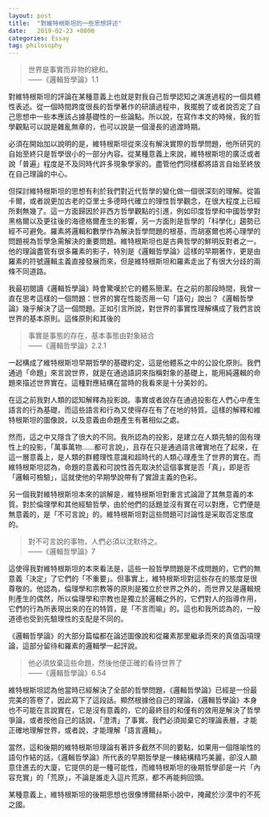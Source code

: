 ```yaml
---
layout: post
title:  "對維特根斯坦的一些思想評述"
date:   2019-02-23 +0800
categories: Essay
tag: philosophy
---
```


> 世界是事實而非物的總和。<br>
> ——《邏輯哲學論》1.1

對維特根斯坦的評論在某種意義上也就是對我自己哲學認知之演進過程的一個具體性表述。從一個時間跨度很長的哲學著作的研讀過程中，我擺脫了或者說否定了自己思想中一些本應該占據基礎性的一些論點。所以說，在寫作本文的時候，我的哲學觀點可以說是雜亂無章的，也可以說是一個漫長的過渡時期。

必須在開始加以說明的是，維特根斯坦從來沒有解決實際的哲學問題，他所研究的自始至終只是哲學很小的一部分內容。從某種意義上來說，維特根斯坦的廣泛或者說「普遍」程度是不及同時代許多現象學家的。盡管他們同樣都將語言自始至終放在自己理論的中心。

但探討維特根斯坦的思想有利於我們對近代哲學的變化做一個很深刻的理解。從笛卡爾，或者說更加古老的亞里士多德時代確立的理性哲學觀念，在很大程度上已經所剩無幾了。這一方面歸因於非西方哲學觀點的引進，例如印度哲學和中國哲學對黑格爾以及更往後的海德格爾產生的影響，另一方面則是哲學的「科學化」趨勢已經不可避免。羅素將邏輯和數學作為解決哲學問題的根基，而胡塞爾也將心理學的問題視為哲學急需解決的重要問題。維特根斯坦也是古典哲學的鮮明反對者之一。他的理論盡管有很多羅素的影子，特別是《邏輯哲學論》這樣的早期著作，更是由羅素的符號邏輯主義直接發展而來，但是維特根斯坦和羅素走出了有很大分歧的兩條不同道路。

我最初閱讀《邏輯哲學論》時會驚嘆於它的體系簡潔。在之前的那段時間，我曾一直在思考這樣的一個問題：世界的實在性能否用一句「語句」說出？《邏輯哲學論》幾乎解決了這一個問題。正如引言所說，對世界的事實性理解構成了我們言說世界的基本原則。這條原則和其後的

> 事實是事態的存在，基本事態由對象結合<br>
> ——《邏輯哲學論》2.2.1

一起構成了維特根斯坦早期哲學的基礎約定，這是他體系之中的公設化原則。我們通過「命題」來言說世界，就是在通過語詞來指稱對象的基礎上，能用純邏輯的命題來描述世界實在。這種對應結構在當時的我看來是十分美妙的。

在這之前我對人類的認知解釋為投影說。事實或者說存在通過投影在人們心中產生語言的行為基礎，而這些語言和行為又使得存在有了在地的特質。這樣的解釋和維特根斯坦的圖像說，以及意義由命題產生有著相似之處。

然而，這之中又隱含了很大的不同。我所認為的投影，是建立在人類先驗的固有理性上的投影，「萬事萬物……都可言說」，且存在只是通過語言確實地在了起來，在這一層意義上，是人類的群體理性意識和超時代的人類心理產生了世界的實在。而維特根斯坦認為，命題的意義和可說性首先取決於這個事實是否「真」，即是否「邏輯可檢驗」，這就使他的早期學說帶有了實證主義的色彩。

另一個我對維特根斯坦本來的誤解是，維特根斯坦對重言式論證了其無意義的本質。對於倫理學和其他經驗哲學，由於他們的話題並沒有實在可以對應，它們便是無意義的，是「不可言說」的。維特根斯坦對這些問題可討論性是采取否定態度的。

> 對不可言說的事物，人們必須以沈默待之。<br>
> ——《邏輯哲學論》7

這使得我對維特根斯坦的本來看法是，這些一般哲學問題是不成問題的，它們的無意義「決定」了它們的「不重要」。但事實上，維特根斯坦對這些存在的態度是很尊敬的。他認為，倫理學和宗教等的原則是獨立於世界之外的，而世界又是邏輯規則產生的偶然，所以倫理學和宗教也是獨立於邏輯之外的，它們對人的指導作用，它們的行為所表現出來的在的特質，是「不言而喻」的。這也和我所認為的，一般道德也受到先驗理性的支配是不同的。

《邏輯哲學論》的大部分篇幅都在論述圖像說和從羅素那里繼承而來的真值函項理論，這部分留待和羅素的邏輯學一起評說。

> 他必須放棄這些命題，然後他便正確的看待世界了<br>
> ——《邏輯哲學論》6.54

維特根斯坦認為他當時已經解決了全部的哲學問題，《邏輯哲學論》已經是一份最完美的答卷了，因此寫下了這段話。顯然根據他自己的理論，《邏輯哲學論》本身也不可能在言說實在，它是沒有意義的，它的最終目的和僅有的效用是解決了哲學爭論，或者按他自己的話說，「澄清」了事實。我們必須拋棄它的理論表層，才能正確地理解世界，或者說，才能理解「語言邏輯」。

當然，這和後期的維特根斯坦理論有著許多截然不同的要點，如果用一個隱喻性的語句作結的話，《邏輯哲學論》所代表的早期哲學是一棟結構精巧美麗，卻沒人願意住進去的大廈，它提供的是一種可能性，而維特根斯坦的後期哲學卻是一片「內容充實」的「荒原」，不論是誰走入這片荒原，都不再能夠回頭。

某種意義上，維特根斯坦的後期思想也很像博爾赫斯小說中，掩藏於沙漠中的不死之國。